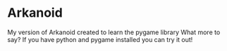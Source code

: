 # Arkanoid

My version of Arkanoid created to learn the pygame library
What more to say? If you have python and pygame installed you can try it out!
